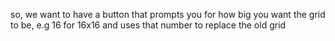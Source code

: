 so, we want to have a button that prompts you for how big you want the grid to be, e.g 16 for 16x16 and uses that number to replace the old grid 